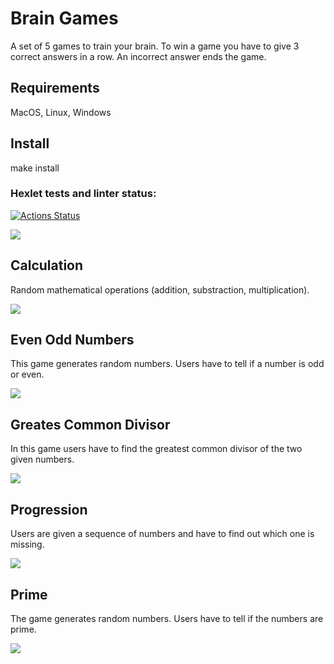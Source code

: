 # Brain Games
A set of 5 games to train your brain. To win a game you have to give 3 correct answers in a row. An incorrect answer ends the game.

## Requirements
MacOS, Linux, Windows

## Install
make install

### Hexlet tests and linter status:
[![Actions Status](https://github.com/user-9e/backend-project-44/workflows/hexlet-check/badge.svg)](https://github.com/user-9e/backend-project-44/actions)

<a href="https://codeclimate.com/github/user-9e/backend-project-44/maintainability"><img src="https://api.codeclimate.com/v1/badges/6d9e0f11e02ac71dd4b7/maintainability" /></a>

## Calculation
Random mathematical operations (addition, substraction, multiplication).

<a href="https://asciinema.org/a/94Ofqr9lUykMasrxWz9rmuO0b" target="_blank"><img src="https://asciinema.org/a/94Ofqr9lUykMasrxWz9rmuO0b.svg" /></a>

## Even Odd Numbers
This game generates random numbers. Users have to tell if a number is odd or even.

<a href="https://asciinema.org/a/8AHSAO2iiwRUxzvI8gP767wLL" target="_blank"><img src="https://asciinema.org/a/8AHSAO2iiwRUxzvI8gP767wLL.svg" /></a>

## Greates Common Divisor
In this game users have to find the greatest common divisor of the two given numbers.

<a href="https://asciinema.org/a/txzyGLYEzdNPvD7GuTdDZq8Zh" target="_blank"><img src="https://asciinema.org/a/txzyGLYEzdNPvD7GuTdDZq8Zh.svg" /></a>

## Progression
Users are given a sequence of numbers and have to find out which one is missing. 

<a href="https://asciinema.org/a/rXfj1NIPkgsd1z5Vr0eG2k1P4" target="_blank"><img src="https://asciinema.org/a/rXfj1NIPkgsd1z5Vr0eG2k1P4.svg" /></a>

## Prime
The game generates random numbers. Users have to tell if the numbers are prime.

<a href="https://asciinema.org/a/Re3sNZaF02xMwYhSfjDqzECsJ" target="_blank"><img src="https://asciinema.org/a/Re3sNZaF02xMwYhSfjDqzECsJ.svg" /></a>